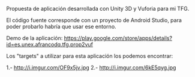 Propuesta de aplicación desarrollada con Unity 3D y Vuforia para mi TFG.

El código fuente corresponde con un proyecto de Android Studio, para poder probarlo habría que usar ese entorno.

Demo de la aplicación: https://play.google.com/store/apps/details?id=es.unex.afrancodq.tfg.prop2vuf

Los "targets" a utilizar para esta aplicación los podemos encontrar:

1.- http://i.imgur.com/OF9x5jv.jpg
2.- http://i.imgur.com/6kE5qyg.jpg
